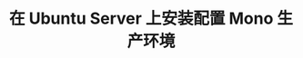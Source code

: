 ---
layout: post
title: 在 Ubuntu Server 上安装配置 Mono 生产环境
description: 介绍在 Ubuntu Server 上安装和配置 Apache2 ＋ Mono 生产环境
tags: [Mono, Linux]
keywords: Linux, Ubuntu Server, Apache2, mod_mono, mono
---